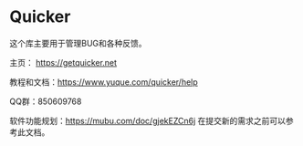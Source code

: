 # Quicker

这个库主要用于管理BUG和各种反馈。

主页： https://getquicker.net

教程和文档：https://www.yuque.com/quicker/help

QQ群：850609768


软件功能规划：https://mubu.com/doc/gjekEZCn6j  在提交新的需求之前可以参考此文档。
